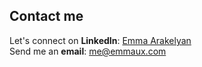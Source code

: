## Contact me

Let's connect on **LinkedIn**: <a href="https://www.linkedin.com/in/emmaux/">Emma Arakelyan</a><br>
Send me an **email**: <a href="mailto:me@emmaux.com">me@emmaux.com</a>
